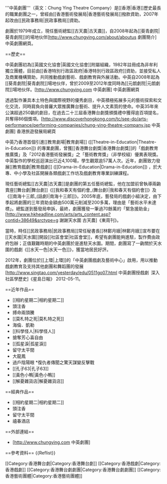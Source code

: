 '''中英劇團'''（英文：Chung Ying Theatre Company）是[[香港|香港]]歷史最長的職業劇團之一，曾經由[[香港藝術發展局|香港藝術發展局]]撥款資助，2007年起改由[[民政事務局|民政事務局]]資助。

劇團於1979年成立，現任藝術總監[[古天農|古天農]]，自2008年起為[[葵青劇院|葵青劇院]]的場地伙伴<ref name="劇團簡介">[http://www.chungying.com/about/aboutus 劇團簡介] 中英劇團網頁</ref>。

==歷史==

中英劇團初為[[英國文化協會|英國文化協會]]附屬組織，1982年註冊成為非牟利獨立團體，目前由[[香港特別行政區政府|香港特別行政區政府]]資助，並接受私人及商業機構贊助，共同推動戲劇藝術、戲劇教育與外展活動。中英自2008年起為[[葵青劇院|葵青劇院]]場地伙伴，曾於2009至2012年度同時為[[元朗劇院|元朗劇院]]場地伙伴。<ref>[http://www.chungying.com 中英劇團] 中英劇團網頁</ref>

透過製作兼具本土特色與國際視野的優秀劇目，中英積極拓展多元的藝術探索和文化交流，同時肩負向普羅大眾推廣舞台藝術、提升人文素質的使命。中英35年來公演超過250齣的劇目，在過去二十三屆香港舞台劇獎頒獎禮中獲得逾百項提名，共奪得86個獎項。<ref>[http://www.discoverhongkong.com/tc/see-do/arts-performance/performing-companies/chung-ying-theatre-company.jsp 中英劇團] 香港旅遊發展局網頁</ref>

中英乃香港首個引進[[教育劇場|教育劇場]] ([[Theatre-in-Education|Theatre-in-Education]]) 的專業劇團，曾獲[[香港舞台劇獎|香港舞台劇獎]]的「戲劇教育推廣獎」及「2012香港藝術發展獎」之「藝術教育獎」（非學校組）優異表現獎。中英製作的學校巡迴演出已近4,100場，學生觀眾逾57萬人次。近年，劇團致力發展[[教育戲劇|教育戲劇]] ([[Drama-in-Education|Drama-in-Education]]) ，於大專、中小學及社區開展各類戲劇工作坊及戲劇教育專業訓練課程。

現任藝術總監[[古天農|古天農]]是劇團的第五任藝術總監，他在加盟前曾執導兩齣賣座[[舞台劇|舞台劇]]《[[我和春天有個約會_(舞台劇)|我和春天有個約會]]》及《[[南海十三郎_(話劇)|南海十三郎]]》。2005年底，藝發局的戲劇小組決定，由下季起將劇團的三年資助金額由500萬元削減至200多萬，理由是「藝術水平未達標」。總監遂到藝發局申訴，最終，劇團獲發一筆過70餘萬的「緊急援助金」<ref name="東周刊">[http://www.hkheadline.com/arts/arts_content.asp?contid=38649&srctype=g 謝謝天水圍 古天農]《東周刊》</ref>。

當時，時任[[民政事務局|民政事務局]]常任秘書長[[林鄭月娥|林鄭月娥]]宣布要在[[天水圍|天水圍]]開設[[社區會堂|社區會堂]]，希望有劇團能夠進駐，製作費由政府包辦；正值艱難時期的中英劇團於是進駐天水圍。期間，劇團寫了一齣關於天水圍的戲劇《[[水天一色|水天一色]]》，獲當地居民好評<ref name="東周刊"/>。

2012年，劇團位於[[上環|上環]]的「中英劇團戲劇及藝術中心」啟用，用以推動戲劇教育及支持其他劇團和舞蹈團的發展<ref>[http://www.singtao.com/yesterday/edu/0511go07.html 中英劇團授戲劇 深入社區學歷史]《星島日報》 2012-05-11</ref>。

==近年作品==
* [[相約星期二|相約星期二]]
* 頭注香
* 搏命兩頭騰
* [[莫札特之死|莫札特之死]]
* 海倫．凱勒
* [[科學怪人|科學怪人]]
* 搶奪芳心喜自由
* [[孤星淚|孤星淚]]
* 留守太平間
* 大龍鳳
* 過戶陰陽眼
*復仇者傳聞之驚天謀變反擊戰
* [[孔子63|孔子63]]
* [[黃色小鴨|黃色小鴨]]
* [[解憂雜貨店|解憂雜貨店]]

==經典作品==
* [[相約星期二|相約星期二]]
* 頭注香
* 留守太平間
* 禧春酒店

==外部連結==
* [http://www.chungying.com 中英劇團]

==參考資料==
{{Reflist}}

[[Category:香港舞台劇|Category:香港舞台劇]]
[[Category:香港戲劇|Category:香港戲劇]]
[[Category:香港舞台劇劇團|Category:香港舞台劇劇團]]
[[Category:香港藝術團體|Category:香港藝術團體]]